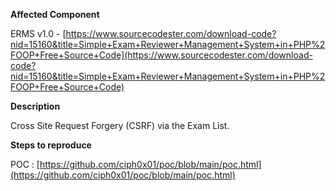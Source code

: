 **Affected Component**

ERMS v1.0 - 
[https://www.sourcecodester.com/download-code?nid=15160&title=Simple+Exam+Reviewer+Management+System+in+PHP%2FOOP+Free+Source+Code](https://www.sourcecodester.com/download-code?nid=15160&title=Simple+Exam+Reviewer+Management+System+in+PHP%2FOOP+Free+Source+Code)

**Description**

Cross Site Request Forgery (CSRF) via the Exam List.

**Steps to reproduce**  


POC : [https://github.com/ciph0x01/poc/blob/main/poc.html](https://github.com/ciph0x01/poc/blob/main/poc.html)
